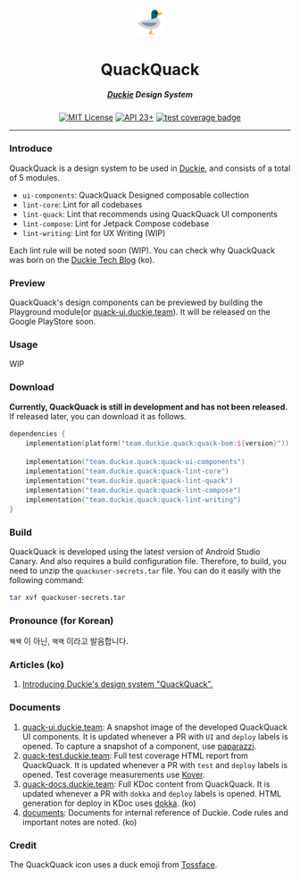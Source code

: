 <p align="center">
  <img src="./assets/toss-duck.svg" width="10%" alt="duck" />
</p>
<h1 align="center">QuackQuack</h1>
<h5 align="center"><a href="https://github.com/sungbinland/duckie">Duckie</a> Design System</h5>
<p align="center">
  <a href="LICENSE"><img alt="MIT License" src="https://img.shields.io/badge/License-MIT-blue"/></a>
  <a href="https://developer.android.com/about/versions/marshmallow"><img alt="API 23+" src="https://img.shields.io/badge/API-23%2B-brightgreen.svg"/></a>
  <a href="https://codecov.io/gh/sungbinland/duckie-quack-quack" > <img alt="test coverage badge" src="https://codecov.io/gh/sungbinland/duckie-quack-quack/branch/develop/graph/badge.svg?token=ACRJ1R22YD"/></a>
</p>

---

### Introduce

QuackQuack is a design system to be used in [Duckie](https://github.com/sungbinland/duckie), and consists of a total of 5 modules.

- `ui-components`: QuackQuack Designed composable collection
- `lint-core`: Lint for all codebases
- `lint-quack`: Lint that recommends using QuackQuack UI components
- `lint-compose`: Lint for Jetpack Compose codebase
- `lint-writing`:  Lint for UX Writing (WIP)

Each lint rule will be noted soon (WIP). You can check why QuackQuack was born on the [Duckie Tech Blog](https://medium.com/duckie-stories/%EB%8D%95%ED%82%A4%EC%9D%98-%EB%94%94%EC%9E%90%EC%9D%B8-%EC%8B%9C%EC%8A%A4%ED%85%9C-%EA%BD%A5%EA%BD%A5-%EC%9D%84-%EC%86%8C%EA%B0%9C%ED%95%A9%EB%8B%88%EB%8B%A4-59d962c4bf7) (ko).

### Preview

QuackQuack's design components can be previewed by building the Playground module(or [quack-ui.duckie.team](https://quack-ui.duckie.team/)). It will be released on the Google PlayStore soon.

### Usage

WIP

### Download

**Currently, QuackQuack is still in development and has not been released.** If released later, you can download it as follows.

```kotlin
dependencies {
    implementation(platform("team.duckie.quack:quack-bom:${version}"))

    implementation("team.duckie.quack:quack-ui-components")
    implementation("team.duckie.quack:quack-lint-core")
    implementation("team.duckie.quack:quack-lint-quack")
    implementation("team.duckie.quack:quack-lint-compose")
    implementation("team.duckie.quack:quack-lint-writing")
}
```

### Build

QuackQuack is developed using the latest version of Android Studio Canary. And also requires a build configuration file. Therefore, to build, you need to unzip the `quackuser-secrets.tar` file. You can do it easily with the following command:

```bash
tar xvf quackuser-secrets.tar
```

### Pronounce (for Korean)

`꿱꿱` 이 아닌, `꽥꽥` 이라고 발음합니다.

### Articles (ko)

1. [Introducing Duckie's design system "QuackQuack".](https://blog.duckie.team/%EB%8D%95%ED%82%A4%EC%9D%98-%EB%94%94%EC%9E%90%EC%9D%B8-%EC%8B%9C%EC%8A%A4%ED%85%9C-%EA%BD%A5%EA%BD%A5-%EC%9D%84-%EC%86%8C%EA%B0%9C%ED%95%A9%EB%8B%88%EB%8B%A4-59d962c4bf7)

### Documents

1. [quack-ui.duckie.team](https://quack-ui.duckie.team/): A snapshot image of the developed QuackQuack UI components. It is updated whenever a PR with `UI` and `deploy` labels is opened. To capture a snapshot of a component, use [paparazzi](https://github.com/cashapp/paparazzi).
2. [quack-test.duckie.team](https://quack-test.duckie.team/): Full test coverage HTML report from QuackQuack. It is updated whenever a PR with `test` and `deploy` labels is opened. Test coverage measurements use [Kover](https://github.com/Kotlin/kotlinx-kover).
3. [quack-docs.duckie.team](https://quack-docs.duckie.team/): Full KDoc content from QuackQuack. It is updated whenever a PR with `dokka` and `deploy` labels is opened. HTML generation for deploy in KDoc uses [dokka](https://github.com/Kotlin/dokka). (ko)
4. [documents](/documents): Documents for internal reference of Duckie. Code rules and important notes are noted. (ko)

### Credit

The QuackQuack icon uses a duck emoji from [Tossface](https://toss.im/tossface).
